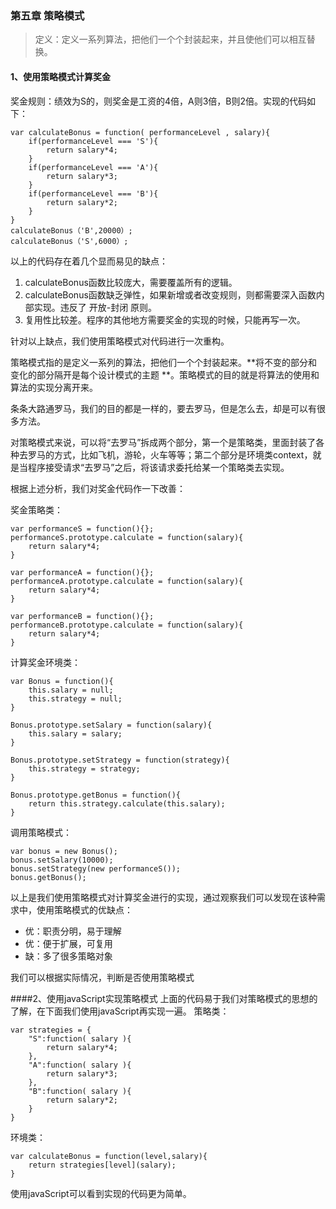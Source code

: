 ### 第五章  策略模式 ###

> 定义：定义一系列算法，把他们一个个封装起来，并且使他们可以相互替换。

#### 1、使用策略模式计算奖金
奖金规则：绩效为S的，则奖金是工资的4倍，A则3倍，B则2倍。实现的代码如下：

    var calculateBonus = function( performanceLevel , salary){
	    if(performanceLevel === 'S'){
		    return salary*4;
	    }
	    if(performanceLevel === 'A'){
		    return salary*3;
	    }
	    if(performanceLevel === 'B'){
		    return salary*2;
	    }
    }
    calculateBonus（'B',20000）;
    calculateBonus（'S',6000）;

以上的代码存在着几个显而易见的缺点：

 1. calculateBonus函数比较庞大，需要覆盖所有的逻辑。
 2. calculateBonus函数缺乏弹性，如果新增或者改变规则，则都需要深入函数内部实现。违反了 开放-封闭 原则。
 3. 复用性比较差。程序的其他地方需要奖金的实现的时候，只能再写一次。

针对以上缺点，我们使用策略模式对代码进行一次重构。

策略模式指的是定义一系列的算法，把他们一个个封装起来。**将不变的部分和变化的部分隔开是每个设计模式的主题 **。策略模式的目的就是将算法的使用和算法的实现分离开来。

条条大路通罗马，我们的目的都是一样的，要去罗马，但是怎么去，却是可以有很多方法。

对策略模式来说，可以将“去罗马”拆成两个部分，第一个是策略类，里面封装了各种去罗马的方式，比如飞机，游轮，火车等等；第二个部分是环境类context，就是当程序接受请求“去罗马”之后，将该请求委托给某一个策略类去实现。

根据上述分析，我们对奖金代码作一下改善：

奖金策略类：

    var performanceS = function(){};
    performanceS.prototype.calculate = function(salary){
	    return salary*4;
    }
    
    var performanceA = function(){};
    performanceA.prototype.calculate = function(salary){
	    return salary*4;
    }
    
    var performanceB = function(){};
    performanceB.prototype.calculate = function(salary){
	    return salary*4;
    }
    
计算奖金环境类：

    var Bonus = function(){
	    this.salary = null;
	    this.strategy = null;
    }
    
    Bonus.prototype.setSalary = function(salary){
	    this.salary = salary;
    }
    
    Bonus.prototype.setStrategy = function(strategy){
	    this.strategy = strategy;
    }
    
    Bonus.prototype.getBonus = function(){
	    return this.strategy.calculate(this.salary);
    }
    
调用策略模式：

    var bonus = new Bonus();
    bonus.setSalary(10000);
    bonus.setStrategy(new performanceS());
    bonus.getBonus(); 
    
以上是我们使用策略模式对计算奖金进行的实现，通过观察我们可以发现在该种需求中，使用策略模式的优缺点：

 - 优：职责分明，易于理解
 - 优：便于扩展，可复用
 - 缺：多了很多策略对象

我们可以根据实际情况，判断是否使用策略模式

####2、使用javaScript实现策略模式
上面的代码易于我们对策略模式的思想的了解，在下面我们使用javaScript再实现一遍。
策略类：

    var strategies = {
	    "S":function( salary ){
		    return salary*4;
	    },
	    "A":function( salary ){
		    return salary*3;
	    },
	    "B":function( salary ){
		    return salary*2;
	    }
    }
    
   环境类：
   
    var calculateBonus = function(level,salary){
	    return strategies[level](salary);
    }


使用javaScript可以看到实现的代码更为简单。